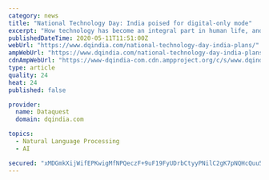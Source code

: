 ```yaml
---
category: news
title: "National Technology Day: India poised for digital-only mode"
excerpt: "How technology has become an integral part in human life, and how it is helping businesses to function during the Covid 19 crisis?"
publishedDateTime: 2020-05-11T11:51:00Z
webUrl: "https://www.dqindia.com/national-technology-day-india-plans/"
ampWebUrl: "https://www.dqindia.com/national-technology-day-india-plans/amp/"
cdnAmpWebUrl: "https://www-dqindia-com.cdn.ampproject.org/c/s/www.dqindia.com/national-technology-day-india-plans/amp/"
type: article
quality: 24
heat: 24
published: false

provider:
  name: Dataquest
  domain: dqindia.com

topics:
  - Natural Language Processing
  - AI

secured: "xMDGmkXijWifEPKwigMfNPQeczF+9uF19FyUDrbCtyyPNilC2gK7pNQHcQuu5cy7aZEEKOhhAP9oOdoa5ufr/oTZgv+qZrvJNBQmp9YAjVfwzIwUeMsFdwMgbc+MhA3MqPctzm02Xq2MAA4nxIeDh6V9i3lTZ+QkZRkTunUm7p97/NaoJPS/yY56wRyLFHG33X1FIs1ejhiqw22huzSUKFOXsXsuPt89RK0BFHHChonzNZahXsoZ49JP1DreBIC8z0aLQlxGsL15bBgaKqGoPqE36clku8YLI90IKELY+ZjUJPlxX9xgUEm4JhEHZ44skS9jS4OLUilXIiebPIau7JBhBoW/eH+eNsPS72Y+rwYTilSj2XzxE+yAQSRoGYdhm7Sg2RQEvNPhvM+Yxr8Fu0+2JcuSdIdoV/DcsQ0K1OsLRUSqOekx4g6UVK9hQSAr+0ugc7g0sbOfaVkQB42QaYLZPUUgDNAmmVWjWt7bm0o=;opS4yQ6cHeoc+HlidTvaag=="
---
```


